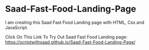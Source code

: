 # Saad-Fast-Food-Landing-Page
I am creating this Saad Fast Food Landing page with HTML, Css and JavaScript.


Click On This Link To Try Out Saad Fast Food Landing page:
https://scriptwithsaad.github.io/Saad-Fast-Food-Landing-Page/
